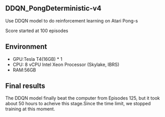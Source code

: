 ## DDQN_PongDeterministic-v4
Use DDQN model to do reinforcement learning on Atari Pong-s

Score started at 100 episodes
## Environment
* GPU:Tesla T4(16GB) * 1
* CPU: 8 vCPU Intel Xeon Processor (Skylake, IBRS)
* RAM:56GB

## Final results
The DDQN model finally beat the computer from Episodes 125, but it took about 50 hours to acheive this stage.Since the time limit, we stopped training at this moment.
